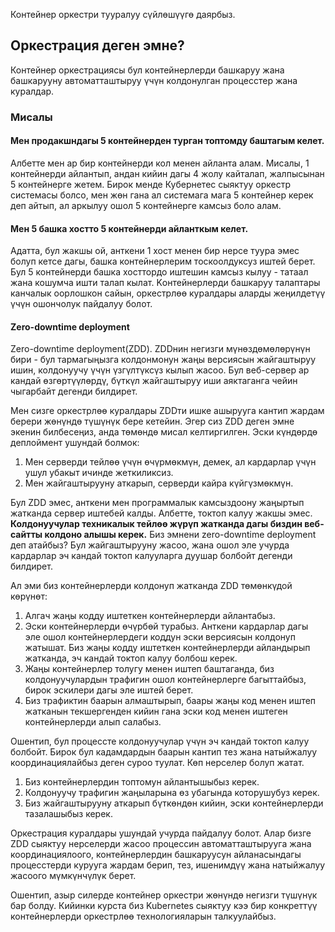 Контейнер оркестри тууралуу сүйлөшүүгө даярбыз.

## Оркестрация деген эмне?

Контейнер оркестрациясы бул контейнерлерди башкаруу жана башкарууну автоматташтыруу үчүн колдонулган процесстер жана
куралдар.

### Мисалы

#### Мен продакшндагы 5 контейнерден турган топтомду баштагым келет.

Албетте мен ар бир контейнерди кол менен айланта алам. Мисалы, 1 контейнерди айлантып, андан кийин дагы 4 жолу кайталап,
жалпысынан 5 контейнерге жетем. Бирок менде Кубернетес сыяктуу оркестр системасы болсо, мен жөн гана ал системага мага 5
контейнер керек деп айтып, ал аркылуу ошол 5 контейнерге камсыз боло алам.

#### Мен 5 башка хостто 5 контейнерди айланткым келет.

Адатта, бул жакшы ой, анткени 1 хост менен бир нерсе туура эмес болуп кетсе дагы, башка контейнерлерим тоскоолдуксуз
иштей берет. Бул 5 контейнерди башка хосттордо иштешин камсыз кылуу - татаал жана кошумча ишти талап кылат.
Kонтейнерлерди башкаруу талаптары канчалык оорлошкон сайын, оркестрлөө куралдары аларды жеңилдетүү үчүн ошончолук
пайдалуу болот.

#### Zero-downtime deployment

Zero-downtime deployment(ZDD). ZDDнин негизги мүнөздөмөлөрүнүн бири - бул тармагыңызга колдонмонун жаңы версиясын
жайгаштыруу ишин, колдонуучу үчүн үзгүлтүксүз кылып жасоо. Бул веб-сервер ар кандай өзгөртүүлөрдү, бүткүл жайгаштыруу
иши аяктаганга чейин чыгарбайт дегенди билдирет.

Мен сизге оркестрлөө куралдары ZDDти ишке ашырууга кантип жардам берери жөнүндө түшүнүк бере кетейин. Эгер сиз ZDD деген
эмне экенин билбесеңиз, анда төмөндө мисал келтиргилген. Эски күндөрдө деплоймент ушундай болмок:

1. Мен серверди тейлөө үчүн өчүрмөкмүн, демек, ал кардарлар үчүн ушул убакыт ичинде жеткиликсиз.
2. Мен жайгаштырууну аткарып, серверди кайра күйгүзмөкмүн.

Бул ZDD эмес, анткени мен программалык камсыздоону жаңыртып жатканда сервер иштебей калды. Албетте, токтоп калуу жакшы
эмес. **Колдонуучулар техникалык тейлөө жүрүп жатканда дагы биздин веб-сайтты колдоно алышы керек.** Биз эмнени
zero-downtime deployment деп атайбыз? Бул жайгаштырууну жасоо, жана ошол эле учурда кардарлар эч кандай токтоп
калууларга дуушар болбойт дегенди билдирет.

Ал эми биз контейнерлерди колдонуп жатканда ZDD төмөнкүдой көрүнөт:

1. Алгач жаңы кодду иштеткен контейнерлерди айлантабыз.
2. Эски контейнерлерди өчүрбөй турабыз. Анткени кардарлар дагы эле ошол контейнерлердеги коддун эски версиясын колдонуп
   жатышат. Биз жаңы кодду иштеткен контейнерлерди айландырып жатканда, эч кандай токтоп калуу болбош керек.
3. Жаңы контейнерлер толугу менен иштеп баштаганда, биз колдонуучулардын трафигин ошол контейнерлерге багыттайбыз, бирок
   эскилери дагы эле иштей берет.
4. Биз трафиктин баарын алмаштырып, баары жаңы код менен иштеп жатканын текшергенден кийин гана эски код менен иштеген
   контейнерлерди алып салабыз.

Ошентип, бул процессте колдонуучулар үчүн эч кандай токтоп калуу болбойт. Бирок бул кадамдардын баарын кантип тез жана
натыйжалуу координациялайбыз деген суроо туулат. Көп нерселер болуп жатат.

1. Биз контейнерлердин топтомун айлантышыбыз керек.
2. Колдонуучу трафигин жаңыларына өз убагында которушубуз керек.
3. Биз жайгаштырууну аткарып бүткөндөн кийин, эски контейнерлерди тазалашыбыз керек.

Оркестрация куралдары ушундай учурда пайдалуу болот. Алар бизге ZDD сыяктуу нерселерди жасоо процессин автоматташтырууга
жана координациялоого, контейнерлердин башкаруусун айланасындагы процесстерди курууга жардам берип, тез, ишенимдүү жана
натыйжалуу жасоого мүмкүнчүлүк берет.

Ошентип, азыр силерде контейнер оркестри жөнүндө негизги түшүнүк бар болду. Кийинки курста биз Kubernetes сыяктуу кээ
бир конкреттүү контейнерлерди оркестрлөө технологияларын талкуулайбыз.
